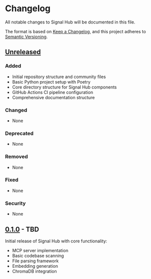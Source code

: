 # Changelog

All notable changes to Signal Hub will be documented in this file.

The format is based on [Keep a Changelog](https://keepachangelog.com/en/1.0.0/),
and this project adheres to [Semantic Versioning](https://semver.org/spec/v2.0.0.html).

## [Unreleased]

### Added
- Initial repository structure and community files
- Basic Python project setup with Poetry
- Core directory structure for Signal Hub components
- GitHub Actions CI pipeline configuration
- Comprehensive documentation structure

### Changed
- None

### Deprecated
- None

### Removed
- None

### Fixed
- None

### Security
- None

## [0.1.0] - TBD

Initial release of Signal Hub with core functionality:
- MCP server implementation
- Basic codebase scanning
- File parsing framework
- Embedding generation
- ChromaDB integration

[Unreleased]: https://github.com/wespiper/signal-hub/compare/v0.1.0...HEAD
[0.1.0]: https://github.com/wespiper/signal-hub/releases/tag/v0.1.0